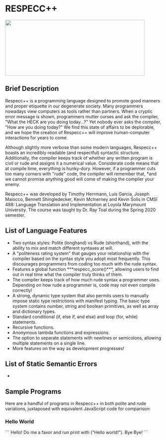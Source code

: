 <h1> RESPECC++ </h1>

<img src="general_images/LogoRev1.png" alt="" width="450" height="180">

<h2> Brief Description </h2>

<p>
  Respecc++ is a programming language designed to promote good manners and proper etiquette in our degenerate society. 
  Many programmers nowadays view computers as tools rather than partners. When a cryptic error message is shown, 
  programmers mutter curses and ask the compiler, "What the HECK are you doing today...?" Yet nobody ever asks the 
  compiler, "How are you doing today?" We find this state of affairs to be deplorable, and we hope the creation of 
  Respecc++ will improve human-computer interactions for years to come.
 </p>

<p>
 Although slightly more verbose than some modern languages, Respecc++ boasts an incredibly readable (and respectful) 
 syntactic structure. Additionally, the compiler keeps track of whether any written program is civil or rude and 
 assigns it a numerical value. Considerate code means that at compile time, everything is hunky-dory. However, if a 
 programmer cuts too many corners with "rude" code, the compiler will remember that, *and we cannot promise anything 
 good will come of making the compiler your enemy. 
</p>

<p>
Respecc++ was developed by Timothy Herrmann, Luis Garcia, Joseph Maiocco, Bennett Shingledecker, Kevin McInerney and Kevin Solis in CMSI 488: Language Translation and Implementation at Loyola Marymount University. The course was taught by Dr. Ray Toal during the Spring 2020 semester.
</p>

<h2> List of Language Features </h2>
<ul>
  <li> Two syntax styles: Polite (longhand) vs Rude (shorthand), with the ability to mix and match different syntaxes at will. </li>
  <li> A "politeness rating system" that gauges your relationship with the compiler based on the syntax style you adopt most frequently. This discourages programmers from coding too much with the rude syntax. </li>
  <li> Features a global function ***respecc_score()***, allowing users to find out in real time what the compiler truly thinks of them.  </li>
  <li> The compiler keeps track of how much rude syntax a programmer uses. Depending on how rude a programmer is, code may not even compile correctly! </li>
  <li> A strong, dynamic type system that also permits users to manually impose static type restrictions with manifest typing. The basic type system contains number, string and boolean primitives, as well as array and dictionary types. </li>
  <li> Standard conditional (if, else if, and else) and loop (for, while) statements. </li>
  <li> Recursive functions. </li>
  <li> Anonymous lambda functions and expressions. </li>
  <li> The option to separate statements with newlines or semicolons, allowing multiple statements on a single line. </li>
  <li> More features on the way as development progresses! </li>
</ul>

<h2> List of Static Semantic Errors </h2>
<ul>
  <li> </li>
</ul>

  
  
<h2> Sample Programs </h2>
<p>
  Here are a handful of programs in Respecc++ in both polite and rude variations, juxtaposed with equivalent JavaScript code for comparison:
</p>
<h3> Hello World </h3>
```                     
Hello!                                                                         
Do me a favor and run print with ("Hello world!"). 
Bye Bye! 
```
  

